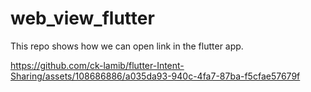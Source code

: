 # web_view_flutter

This repo shows how we can open link in the flutter app. 



https://github.com/ck-lamib/flutter-Intent-Sharing/assets/108686886/a035da93-940c-4fa7-87ba-f5cfae57679f

